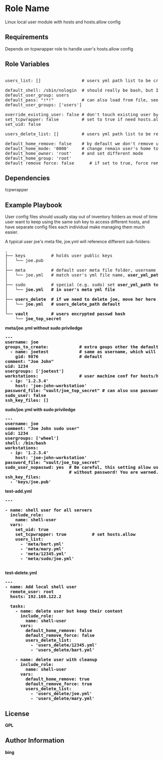 Role Name
=========

Linux local user module with hosts and hosts.allow config

Requirements
------------

Depends on tcpwrapper role to handle user's hosts.allow config

Role Variables
--------------
<pre> 
users_list: []                # users yml path list to be created

default_shell: /sbin/nologin  # should really be bash, but I'm panaroid
default_user_group: users
default_pass: "!*!"           # can also load from file, see below
default_user_groups: ['users']

override_existing_user: false # don't touch existing user by default
set_tcpwrapper: false         # set to true if need hosts.allow to restrict ssh
set_uid: false

users_delete_list: []         # users yml path list to be removed

default_home_remove: false    # by default we don't remove user's home, but 
default_home_mode: '0000'     # change remain user's home to other owner
default_home_owner: 'root'    # and set different mode
default_home_group: 'root'
default_remove_force: false      # if set to true, force remove user  
</pre>
Dependencies
------------

tcpwrapper

Example Playbook
------------

User config files should usually stay out of inventory folders as most of time
user want to keep using the same ssh key to access different hosts, and have 
separate config files each individual make managing them much easier.

A typical user joe's meta file, joe.yml will reference different sub-folders:
  
<pre>
.
├── keys          # holds user public keys
│   └── joe.pub
│
├── meta          # default user meta file folder, username should match
│   └── joe.yml   # match user's yml file name, <b>user_yml_path</b> default      
│
├── sudo          # special (e.g. sudo) set <b>user_yml_path<b/> to 'sudo/'
│   └── joe.yml   # in user's meta yml file
│
├── users_delete  # if we need to delete joe, move her here for clarity
│   └── joe.yml   # <b>users_delete_path</b> default
│
└── vault         # users encrypted passwd hash
    └── joe_top_secret
</pre>

meta/joe.yml without sudo priviledge
<pre>
---
username: joe
groups_to_create:            # extra goups other the default user group name                            
  - name: joetest            # same as username, which will be created by
    gid: 9876                # default
comment: "Joe John"
uid: 1234
usergroups: ['joetest']
workstations:                # user machine conf for hosts/hosts.allow
  - ip: '1.2.3.4'
    host: 'joe-john-workstation'
password_file: "vault/joe_top_secret" # can also use password for direct hash
sudo_user: false 
ssh_key_files: []
</pre>

sudo/joe.yml with sudo priviledge
<pre>
---
username: joe
comment: "Joe John sudo user"
uid: 1234
usergroups: ['wheel']
shell: /bin/bash
workstations:
  - ip: '1.2.3.4'
    host: 'joe-john-workstation'
password_file: "vault/joe_top_secret"
sudo_user_nopasswd: yes  # <b>Be careful, this setting allow user sudo</b>
                         # <b>without password! You are warned. </b>
ssh_key_files: 
  - 'keys/joe.pub'
</pre>

test-add.yml
<pre>
---

- name: shell user for all servers
  include_role:
    name: shell-user
  vars:
    set_uid: true
    set_tcpwrapper: true          # set hosts.allow
    users_list:
      - 'meta/bart.yml'
      - 'meta/mary.yml'
      - 'meta/12345.yml'
      - 'meta/sudo/joe.yml'

</pre>
test-delete.yml

<pre>
---
- name: Add local shell user
  remote_user: root
  hosts: 192.168.122.2

  tasks:
    - name: delete user but keep their content
      include_role:
        name: shell-user
      vars:
        default_home_remove: false
        default_remove_force: false
        users_delete_list:
          - 'users_delete/12345.yml'
          - 'users_delete/bart.yml'

    - name: delete user with cleanup
      include_role:
        name: shell-user
      vars:
        default_home_remove: true
        default_remove_force: true
        users_delete_list:
          - 'users_delete/joe.yml'
          - 'users_delete/mary.yml'
</pre>

License
-------

GPL

Author Information
------------------

bing
